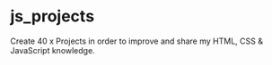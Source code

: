# js_projects
Create 40 x Projects in order to improve and share my HTML, CSS & JavaScript knowledge.
